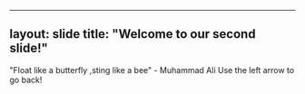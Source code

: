  ---
layout: slide
title: "Welcome to our second slide!"
---
"Float like a butterfly ,sting like a bee" - Muhammad Ali
Use the left arrow to go back!
